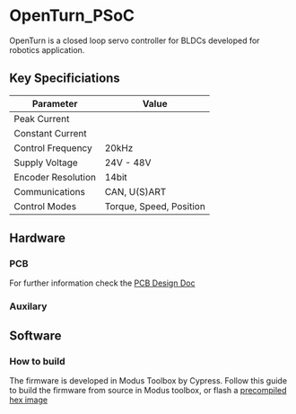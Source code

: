 # OpenTurn_PSoC

OpenTurn is a closed loop servo controller for BLDCs developed for robotics application.

## Key Specificiations
| Parameter | Value |
|-----------|-------|
|Peak Current||
|Constant Current||
|Control Frequency|20kHz|
|Supply Voltage|24V - 48V|
|Encoder Resolution|14bit|
|Communications|CAN, U(S)ART|
|Control Modes| Torque, Speed, Position|


## Hardware
### PCB
For further information check the [PCB Design Doc](http://github.com)
### Auxilary


## Software
### How to build
The firmware is developed in Modus Toolbox by Cypress. Follow this guide to build the firmware from source in Modus toolbox, or flash a [precompiled hex image](http://github.com)
